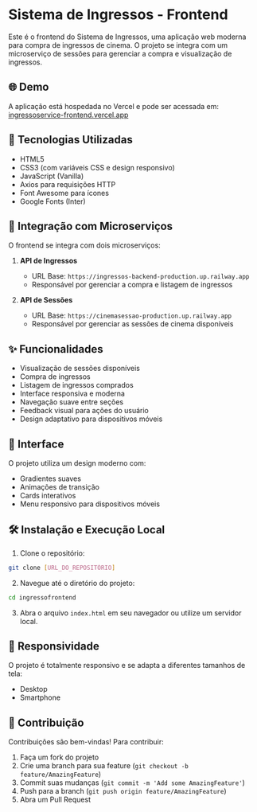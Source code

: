 # Sistema de Ingressos - Frontend

Este é o frontend do Sistema de Ingressos, uma aplicação web moderna para compra de ingressos de cinema. O projeto se integra com um microserviço de sessões para gerenciar a compra e visualização de ingressos.

## 🌐 Demo

A aplicação está hospedada no Vercel e pode ser acessada em:
[ingressoservice-frontend.vercel.app](https://ingressoservice-frontend.vercel.app)

## 🚀 Tecnologias Utilizadas

- HTML5
- CSS3 (com variáveis CSS e design responsivo)
- JavaScript (Vanilla)
- Axios para requisições HTTP
- Font Awesome para ícones
- Google Fonts (Inter)

## 🔗 Integração com Microserviços

O frontend se integra com dois microserviços:

1. **API de Ingressos**
   - URL Base: `https://ingressos-backend-production.up.railway.app`
   - Responsável por gerenciar a compra e listagem de ingressos

2. **API de Sessões**
   - URL Base: `https://cinemasessao-production.up.railway.app`
   - Responsável por gerenciar as sessões de cinema disponíveis

## ✨ Funcionalidades

- Visualização de sessões disponíveis
- Compra de ingressos
- Listagem de ingressos comprados
- Interface responsiva e moderna
- Navegação suave entre seções
- Feedback visual para ações do usuário
- Design adaptativo para dispositivos móveis

## 🎨 Interface

O projeto utiliza um design moderno com:
- Gradientes suaves
- Animações de transição
- Cards interativos
- Menu responsivo para dispositivos móveis

## 🛠️ Instalação e Execução Local

1. Clone o repositório:
```bash
git clone [URL_DO_REPOSITÓRIO]
```

2. Navegue até o diretório do projeto:
```bash
cd ingressofrontend
```

3. Abra o arquivo `index.html` em seu navegador ou utilize um servidor local.

## 📱 Responsividade

O projeto é totalmente responsivo e se adapta a diferentes tamanhos de tela:
- Desktop
- Smartphone

## 🤝 Contribuição

Contribuições são bem-vindas! Para contribuir:

1. Faça um fork do projeto
2. Crie uma branch para sua feature (`git checkout -b feature/AmazingFeature`)
3. Commit suas mudanças (`git commit -m 'Add some AmazingFeature'`)
4. Push para a branch (`git push origin feature/AmazingFeature`)
5. Abra um Pull Request

